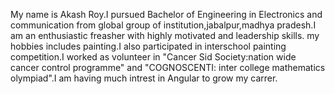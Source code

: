 My name is Akash Roy.I pursued Bachelor of Engineering in Electronics and communication from global group of institution,jabalpur,madhya pradesh.I am an enthusiastic freasher with highly motivated and leadership skills. my hobbies includes  painting.I also participated in interschool painting competition.I worked as volunteer in "Cancer Sid Society:nation wide cancer control programme" and "COGNOSCENTI: inter college mathematics olympiad".I am having much intrest in Angular to grow my carrer.